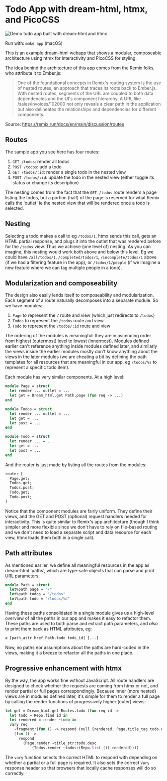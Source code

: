# Todo App with dream-html, htmx, and PicoCSS

![Demo todo app built with dream-html and
htmx](https://pbs.twimg.com/media/GGvsiMdWoAA5W3t?format=jpg&name=4096x4096)

Run with: `make app` (macOS)

This is an example dream-html webapp that shows a modular, composeable
architecture using htmx for interactivity and PicoCSS for styling.

The idea behind the architecture of this app comes from the Remix folks, who
attribute it to Ember.js:

> One of the foundational concepts in Remix's routing system is the use of
> nested routes, an approach that traces its roots back to Ember.js. With nested
> routes, segments of the URL are coupled to both data dependencies and the UI's
> component hierarchy. A URL like /sales/invoices/102000 not only reveals a
> clear path in the application but also delineates the relationships and
> dependencies for different components.

Source: https://remix.run/docs/en/main/discussion/routes

## Routes

The sample app you see here has four routes:

1. `GET /todos`: render all todos
2. `POST /todos`: add a todo
3. `GET /todos/:id`: render a single todo in the nested view
4. `POST /todos/:id`: update the todo in the nested view (either toggle its
   status or change its description)

The nesting comes from the fact that the `GET /todos` route renders a page
listing the todos, but a portion (half) of the page is reserved for what Remix
calls the 'outlet' ie the nested view that will be rendered once a todo is
selected.

## Nesting

Selecting a todo makes a call to eg `/todos/1`. htmx sends this call, gets an
HTML partial response, and plugs it into the outlet that was rendered before for
the `/todos` view. Thus we achieve (one level of) nesting. As you can imagine,
this nesting would work both above and below this level. Eg we could have
`/all/todos/1`, `/completed/todos/1`, `/incomplete/todos/1` above (if we had a
filtering feature in the app), or `/todos/1/people` (if we imagine a new feature
where we can tag multiple people in a todo).

## Modularization and composeability

The design also easily lends itself to composeability and modularization. Each
segment of a route naturally decomposes into a separate module. So we have
modules:

1. `Page` to represent the `/` route and view (which just redirects to `/todos`)
1. `Todos` to represent the `/todos` route and view
1. `Todo` to represent the `/todos/:id` route and view

The ordering of the modules is meaningful: they are in ascending order from
highest (outermost) level to lowest (innermost). Modules defined earlier can't
reference anything inside modules defined later, and similarly the views inside
the earlier modules mostly don't know anything about the views in the later
modules (we are cheating a bit by defining the path templates for all resources
that are meaningful in our app, eg `/todos/%s` to represent a specific todo
item).

Each module has very similar components. At a high level:

```ocaml
module Page = struct
  let render ... outlet = ...
  let get = Dream_html.get Path.page (fun req -> ...)
end

module Todos = struct
  let render ... outlet = ...
  let get = ...
  let post = ...
end

module Todo = struct
  let render ... = ...
  let get = ...
  let post = ...
end
```

And the router is just made by listing all the routes from the modules:

```ocaml
router [
  Page.get;
  Todos.get;
  Todos.post;
  Todo.get;
  Todo.post;
]
```

Notice that the component modules are fairly uniform. They define their views,
and the GET and POST (optional) request handlers needed for interactivity. This
is quite similar to Remix's app architecture (though I think simpler and more
flexible since we don't have to rely on file-based routing and we don't need to
load a separate script and data resource for each view, htmx loads them both in
a single call).

## Path attributes

As mentioned earlier, we define all meaningful resources in the app as
dream-html 'paths', which are type-safe objects that can parse and print URL
parameters:

```ocaml
module Path = struct
  let%path page = "/"
  let%path todos = "/todos"
  let%path todo = "/todos/%d"
end
```

Having these paths consolidated in a single module gives us a high-level
overview of all the paths in our app and makes it easy to refactor them. These
paths are used to both parse and extract path parameters, and _also_ to print
them back as HTML attributes, eg:

```ocaml
a [path_attr href Path.todo todo_id] [...]
```

Now, no paths nor assumptions about the paths are hard-coded in the views, making
it a breeze to refactor all the paths in one place.

## Progressive enhancement with htmx

By the way, the app works fine without JavaScript. All route handlers are
designed to check whether the requests are coming from htmx or not, and render
partial or full pages correspondingly. Because inner (more nested) views are in
modules defined later, it's simple for them to render a full page by calling the
render functions of progressively higher (outer) views:

```ocaml
let get = Dream_html.get Routes.todo (fun req id ->
  let todo = Repo.find id in
  let rendered = render ~todo in
  vary req
    ~fragment:(fun () -> respond (null [rendered; Page.title_tag todo.desc]))
    (fun () ->
      respond
        (Page.render ~title_str:todo.desc
            (Todos.render ~todos:(Repo.list ()) rendered))))
```

The `vary` function selects the correct HTML to respond with depending on whether
a partial or a full page is required. It also sets the correct `Vary` response
header so that browsers that locally cache responses will do so correctly.
